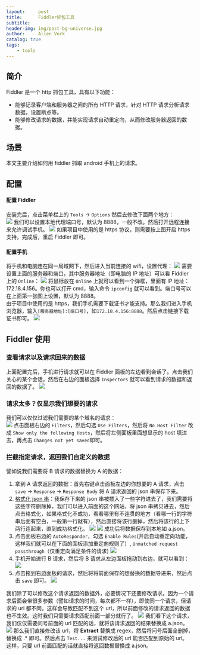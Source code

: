 ```yaml
---
layout:     post
title:      Fiddler抓包工具
subtitle:   
header-img: img/post-bg-universe.jpg
author:     Allen Vork
catalog: true
tags:
    - tools  
---
```

   
## 简介
Fiddler 是一个 http 抓包工具，具有以下功能：
+ 能够记录客户端和服务器之间的所有 HTTP 请求，针对 HTTP 请求分析请求数据，设置断点等。
+ 能够修改请求的数据，并能实现请求自动重定向，从而修改服务器返回的数据。

## 场景
本文主要介绍如何用 fiddler 抓取 android 手机上的请求。

## 配置

#### 配置 Fiddler    
安装完后，点击菜单栏上的 `Tools` -> `Options` 然后去修改下面两个地方：    
![]({{site.url}}/img/common/fiddler/1.png) 
我们可以设置本地代理端口号，默认为 8888，一般不改。然后打开远程连接来允许调试手机。
![]({{site.url}}/img/common/fiddler/2.png) 
如果项目中使用的是 https 协议，则需要按上图开启 https 支持。完成后，重启 Fiddler 即可。    

#### 配置手机    
将手机和电脑连在同一局域网下，然后进入当前连接的 wifi，设置代理：
![]({{site.url}}/img/common/fiddler/4.png) 
需要设置上面的服务器和端口，其中服务器地址（即电脑的 IP 地址）可以看 Fiddler 上的 `Online`：
![]({{site.url}}/img/common/fiddler/3.png)
将鼠标放在 `Online` 上就可以看到一个弹框，里面有 IP 地址： 172.18.4.156。你也可以打开 cmd，输入命令 `ipconfig` 就可以看到。端口号可以在上面第一张图上设置，默认为 8888。    
由于项目中使用的是 https，我们手机需要下载证书才能支持。那么我们进入手机浏览器，输入`[服务器地址]:[端口号]`，如`172.18.4.156:8888`。然后点击链接下载证书即可。
![]({{site.url}}/img/common/fiddler/5.png)

## Fiddler 使用
### 查看请求以及请求回来的数据
上面配置完后，手机进行请求就可以在 Fiddler 面板的左边看到会话了。点击我们关心的某个会话，然后在右边的面板选择 `Inspectors` 就可以看到请求的数据和返回的数据了。
![]({{site.url}}/img/common/fiddler/6.png)

### 请求太多？仅显示我们想要的请求
我们可以仅仅过滤我们需要的某个域名的请求：    
![]({{site.url}}/img/common/fiddler/7.png)
点击面板右边的 `Filters`，然后勾选 `Use Filters`，然后将 `No Host Filter` 改成 `Show only the following Hosts`，然后将左侧面板里面想显示的 host 填进去，再点击 `Changes not yet saved`即可。

### 拦截指定请求，返回我们自定义的数据
譬如说我们需要将 B 请求的数据替换为 A 的数据：    
1. 拿到 A 请求返回的数据：首先右键点击面板左边的你想要的 A 请求，点击 `save` -> `Response` -> `Response Body` 将 A 请求返回的 json 串保存下来。    
2. [格式化 json 串](https://c.runoob.com/front-end/53)：我保存下来的 json 串被插入了一些字符进去了，我们需要将这些字符删除掉，我们可以进入前面的这个网站，将 json 串拷贝进去，然后点击格式化，如果格式化不成功，看看哪里有不连贯的地方（看哪一行的字符串后面有空白，一般第一行就有），然后直接将该行删掉，然后将该行的上下两行连起来，直到成功格式化。    ![]({{site.url}}/img/common/fiddler/10.png)     ![]({{site.url}}/img/common/fiddler/11.png)    成功后将数据保存到本地如 a.json。
3. 点击面板右边的 `AutoResponder`，勾选 `Enable Rules`(开启自动重定向功能，这样我们就可以在下面的面板添加重定向规则了）, `Unmatched request passthrough`（仅重定向满足条件的请求)    ![]({{site.url}}/img/common/fiddler/12.png)    
4. 手机开始进行 B 请求，然后将 B 请求从左边面板拖动到右边，就可以看到：    ![]({{site.url}}/img/common/fiddler/13.png)
5. 点击拖到右边面板的请求，然后将将前面保存的想替换的数据导进来，然后点击 `save` 即可。        ![]({{site.url}}/img/common/fiddler/14.png)

我们除了可以修改这个请求返回的数据外，必要情况下还要修改请求。因为一个请求后面会带很多参数（譬如请求的时间，每次都不一样），即使同一个请求，但请求的 url 都不同，这样会导致匹配不到这个 url，所以前面修改的请求返回的数据也不生效。这时我们只需要请求匹配前面一部分就行了。
![]({{site.url}}/img/common/fiddler/16.png)
我们看下这个请求，我们仅仅需要问号前面的 url 匹配的话，就将该请求返回的结果替换成 a.json。
![]({{site.url}}/img/common/fiddler/17.png)
那么我们直接修改该 url，将 **Extract** 替换成 regex，然后将问号后面全删掉，替换成 .* 即可。然后点击 `Test...` 来测试修改后的 url 能否匹配到原始的 url。    
这样，只要 url 前面匹配的话就直接将返回数据替换成 a.json。